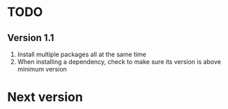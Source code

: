 # TODO

## Version 1.1
1) Install multiple packages all at the same time
2) When installing a dependency, check to make sure its version is above minimum version

# Next version